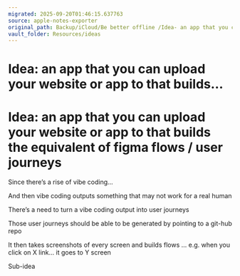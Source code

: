 ```yaml
---
migrated: 2025-09-20T01:46:15.637763
source: apple-notes-exporter
original_path: Backup/iCloud/Be better offline /Idea- an app that you can upload your website or app to that builds….md
vault_folder: Resources/ideas
---
```

# Idea: an app that you can upload your website or app to that builds…

# Idea: an app that you can upload your website or app to that builds the equivalent of figma flows / user journeys  

Since there’s a rise of vibe coding… 

And then vibe coding outputs something that may not work for a real human

There’s a need to turn a vibe coding output into user journeys 

Those user journeys should be able to be generated by pointing to a git-hub repo

It then takes screenshots of every screen and builds flows … e.g. when you click on X link… it goes to Y screen 

Sub-idea

